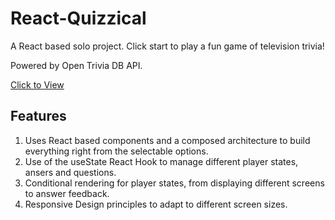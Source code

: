 # React-Quizzical

A React based solo project.
Click start to play a fun game of television trivia!

Powered by Open Trivia DB API.

[Click to View](https://react-quizzical-gartage.netlify.app/)

## Features 

1. Uses React based components and a composed architecture to build everything right from the selectable options.
2. Use of the useState React Hook to manage different player states, ansers and questions.
3. Conditional rendering for player states, from displaying different screens to answer feedback.
4. Responsive Design principles to adapt to different screen sizes.
